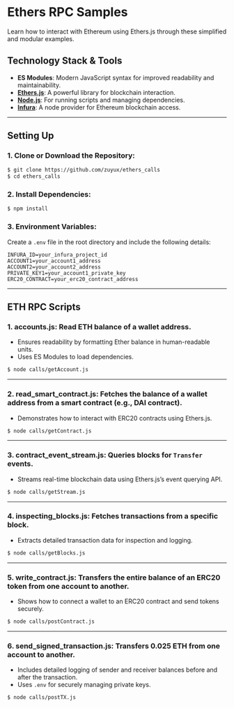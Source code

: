 # Ethers RPC Samples
Learn how to interact with Ethereum using Ethers.js through these simplified and modular examples.

## Technology Stack & Tools

- **ES Modules**: Modern JavaScript syntax for improved readability and maintainability.
- **[Ethers.js](https://docs.ethers.io/v6/)**: A powerful library for blockchain interaction.
- **[Node.js](https://nodejs.org/en/)**: For running scripts and managing dependencies.
- **[Infura](https://infura.io/)**: A node provider for Ethereum blockchain access.

---

## Setting Up
### 1. Clone or Download the Repository:
```bash
$ git clone https://github.com/zuyux/ethers_calls
$ cd ethers_calls
```

### 2. Install Dependencies:
```bash
$ npm install
```

### 3. Environment Variables:
Create a `.env` file in the root directory and include the following details:
```env
INFURA_ID=your_infura_project_id
ACCOUNT1=your_account1_address
ACCOUNT2=your_account2_address
PRIVATE_KEY1=your_account1_private_key
ERC20_CONTRACT=your_erc20_contract_address
```

---

## ETH RPC Scripts

### 1. **accounts.js**: Read ETH balance of a wallet address.
- Ensures readability by formatting Ether balance in human-readable units.
- Uses ES Modules to load dependencies.
```bash
$ node calls/getAccount.js
```

---

### 2. **read_smart_contract.js**: Fetches the balance of a wallet address from a smart contract (e.g., DAI contract).
- Demonstrates how to interact with ERC20 contracts using Ethers.js.
```bash
$ node calls/getContract.js
```

---

### 3. **contract_event_stream.js**: Queries blocks for `Transfer` events.
- Streams real-time blockchain data using Ethers.js’s event querying API.
```bash
$ node calls/getStream.js
```

---

### 4. **inspecting_blocks.js**: Fetches transactions from a specific block.
- Extracts detailed transaction data for inspection and logging.
```bash
$ node calls/getBlocks.js
```

---

### 5. **write_contract.js**: Transfers the entire balance of an ERC20 token from one account to another.
- Shows how to connect a wallet to an ERC20 contract and send tokens securely.
```bash
$ node calls/postContract.js
```

---

### 6. **send_signed_transaction.js**: Transfers 0.025 ETH from one account to another.
- Includes detailed logging of sender and receiver balances before and after the transaction.
- Uses `.env` for securely managing private keys.
```bash
$ node calls/postTX.js
```